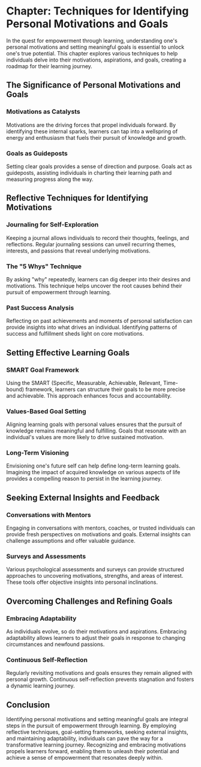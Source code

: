 Chapter: Techniques for Identifying Personal Motivations and Goals
==================================================================

In the quest for empowerment through learning, understanding one's personal motivations and setting meaningful goals is essential to unlock one's true potential. This chapter explores various techniques to help individuals delve into their motivations, aspirations, and goals, creating a roadmap for their learning journey.

The Significance of Personal Motivations and Goals
--------------------------------------------------

### Motivations as Catalysts

Motivations are the driving forces that propel individuals forward. By identifying these internal sparks, learners can tap into a wellspring of energy and enthusiasm that fuels their pursuit of knowledge and growth.

### Goals as Guideposts

Setting clear goals provides a sense of direction and purpose. Goals act as guideposts, assisting individuals in charting their learning path and measuring progress along the way.

Reflective Techniques for Identifying Motivations
-------------------------------------------------

### Journaling for Self-Exploration

Keeping a journal allows individuals to record their thoughts, feelings, and reflections. Regular journaling sessions can unveil recurring themes, interests, and passions that reveal underlying motivations.

### The "5 Whys" Technique

By asking "why" repeatedly, learners can dig deeper into their desires and motivations. This technique helps uncover the root causes behind their pursuit of empowerment through learning.

### Past Success Analysis

Reflecting on past achievements and moments of personal satisfaction can provide insights into what drives an individual. Identifying patterns of success and fulfillment sheds light on core motivations.

Setting Effective Learning Goals
--------------------------------

### SMART Goal Framework

Using the SMART (Specific, Measurable, Achievable, Relevant, Time-bound) framework, learners can structure their goals to be more precise and achievable. This approach enhances focus and accountability.

### Values-Based Goal Setting

Aligning learning goals with personal values ensures that the pursuit of knowledge remains meaningful and fulfilling. Goals that resonate with an individual's values are more likely to drive sustained motivation.

### Long-Term Visioning

Envisioning one's future self can help define long-term learning goals. Imagining the impact of acquired knowledge on various aspects of life provides a compelling reason to persist in the learning journey.

Seeking External Insights and Feedback
--------------------------------------

### Conversations with Mentors

Engaging in conversations with mentors, coaches, or trusted individuals can provide fresh perspectives on motivations and goals. External insights can challenge assumptions and offer valuable guidance.

### Surveys and Assessments

Various psychological assessments and surveys can provide structured approaches to uncovering motivations, strengths, and areas of interest. These tools offer objective insights into personal inclinations.

Overcoming Challenges and Refining Goals
----------------------------------------

### Embracing Adaptability

As individuals evolve, so do their motivations and aspirations. Embracing adaptability allows learners to adjust their goals in response to changing circumstances and newfound passions.

### Continuous Self-Reflection

Regularly revisiting motivations and goals ensures they remain aligned with personal growth. Continuous self-reflection prevents stagnation and fosters a dynamic learning journey.

Conclusion
----------

Identifying personal motivations and setting meaningful goals are integral steps in the pursuit of empowerment through learning. By employing reflective techniques, goal-setting frameworks, seeking external insights, and maintaining adaptability, individuals can pave the way for a transformative learning journey. Recognizing and embracing motivations propels learners forward, enabling them to unleash their potential and achieve a sense of empowerment that resonates deeply within.
